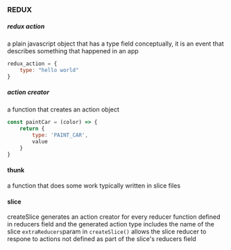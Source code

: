 ### REDUX
##### redux action
a plain javascript object that has a type field
conceptually, it is an event that describes something that happened in an app
```javascript
redux_action = {
    type: "hello world"
}
```

##### action creator
a function that creates an action object
```javascript
const paintCar = (color) => {
    return {
        type: 'PAINT_CAR',
        value
    }
}
```

#### thunk
a function that does some work
typically written in slice files


#### slice
createSlice generates an action creator for every reducer function defined in reducers field
and the generated action type includes the name of the slice
`extraReducers`param in `createSlice()` allows the slice reducer to respone to actions not defined as part of the slice's
reducers field
